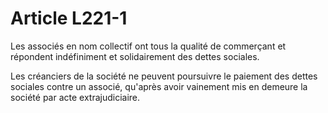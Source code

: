 # Article L221-1

Les associés en nom collectif ont tous la qualité de commerçant et répondent indéfiniment et solidairement des dettes sociales.

Les créanciers de la société ne peuvent poursuivre le paiement des dettes sociales contre un associé, qu'après avoir vainement mis en demeure la société par acte extrajudiciaire.

